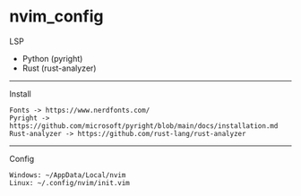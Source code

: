 # nvim_config

LSP
- Python (pyright)
- Rust (rust-analyzer)

----
Install

    Fonts -> https://www.nerdfonts.com/
    Pyright -> https://github.com/microsoft/pyright/blob/main/docs/installation.md
    Rust-analyzer -> https://github.com/rust-lang/rust-analyzer

---
Config

    Windows: ~/AppData/Local/nvim
    Linux: ~/.config/nvim/init.vim
